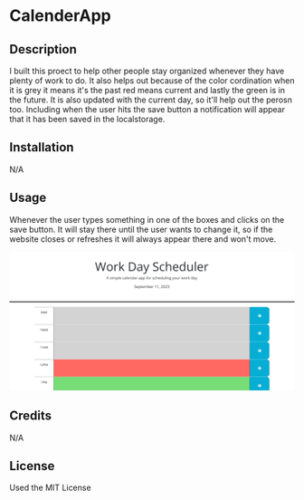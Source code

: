 # CalenderApp

## Description

I built this proect to help other people stay organized whenever they have plenty of work to do. It also helps out because of the color cordination when it is grey it means it's the past
red means current and lastly the green is in the future. It is also updated with the current day, so it'll help out the perosn too. Including when the user hits the save button a
notification will appear that it has been saved in the localstorage.

## Installation

N/A

## Usage

Whenever the user types something in one of the boxes and clicks on the save button. It will stay there until the user wants to change it, so if the website closes or refreshes it will
always appear there and won't move.

![Planner](assets/images/planner.png)

## Credits

N/A

## License

Used the MIT License

